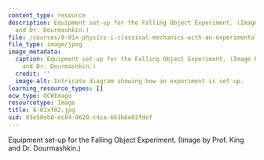 ```yaml
---
content_type: resource
description: Equipment set-up for the Falling Object Experiment. (Image by Prof. King
  and Dr. Dourmashkin.)
file: /courses/8-01x-physics-i-classical-mechanics-with-an-experimental-focus-fall-2002/83e58eb8ec840620c4ca663b6e02fdef_8-01xf02.jpg
file_type: image/jpeg
image_metadata:
  caption: Equipment set-up for the Falling Object Experiment. (Image by Prof. King
    and Dr. Dourmashkin.)
  credit: ''
  image-alt: Intricate diagram showing how an experiment is set up.
learning_resource_types: []
ocw_type: OCWImage
resourcetype: Image
title: 8-01xf02.jpg
uid: 83e58eb8-ec84-0620-c4ca-663b6e02fdef
---
```

Equipment set-up for the Falling Object Experiment. (Image by Prof. King and Dr. Dourmashkin.)

